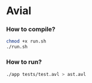 # Avial

### How to compile?
```bash
chmod +x run.sh
./run.sh
```

### How to run?

```bash
./app tests/test.avl > ast.avl
```
